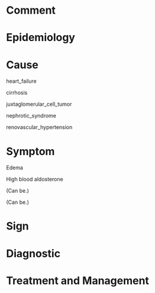 # Comment

# Epidemiology

# Cause

heart_failure

cirrhosis

juxtaglomerular_cell_tumor

nephrotic_syndrome

renovascular_hypertension

# Symptom

Edema

High blood aldosterone

(Can be.)

(Can be.)

# Sign

# Diagnostic

# Treatment and Management
